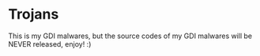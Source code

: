 # Trojans
This is my GDI malwares, but the source codes of my GDI malwares will be NEVER released, enjoy! :)
